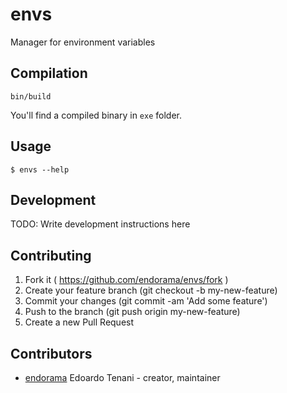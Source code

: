 # envs

Manager for environment variables

## Compilation

`bin/build`

You'll find a compiled binary in `exe` folder.

## Usage

`$ envs --help`

## Development

TODO: Write development instructions here

## Contributing

1. Fork it ( https://github.com/endorama/envs/fork )
2. Create your feature branch (git checkout -b my-new-feature)
3. Commit your changes (git commit -am 'Add some feature')
4. Push to the branch (git push origin my-new-feature)
5. Create a new Pull Request

## Contributors

- [endorama](https://github.com/endorama) Edoardo Tenani - creator, maintainer
